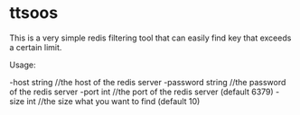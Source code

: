 # ttsoos
This is a very simple redis filtering tool that can easily find key that exceeds a certain limit.

Usage:

  -host string     //the host of the redis server
  -password string //the password of the redis server
  -port int        //the port of the redis server (default 6379)
  -size int        //the size what you want to find (default 10)
